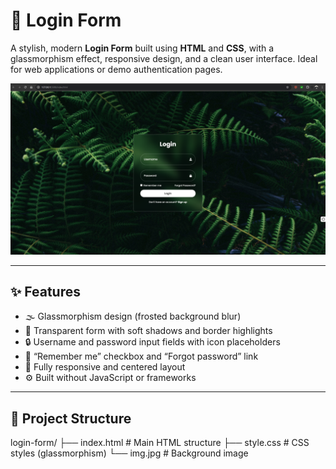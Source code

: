 # 🔐 Login Form

A stylish, modern **Login Form** built using **HTML** and **CSS**, with a glassmorphism effect, responsive design, and a clean user interface. Ideal for web applications or demo authentication pages.

![Screenshot](Screenshot.png) <!-- Replace with an actual screenshot if needed -->

---

## ✨ Features

- 🌫️ Glassmorphism design (frosted background blur)
- 🎨 Transparent form with soft shadows and border highlights
- 🔒 Username and password input fields with icon placeholders
- 🧠 “Remember me” checkbox and “Forgot password” link
- 📱 Fully responsive and centered layout
- ⚙️ Built without JavaScript or frameworks

---

## 📁 Project Structure

login-form/
├── index.html # Main HTML structure
├── style.css # CSS styles (glassmorphism)
└── img.jpg # Background image
